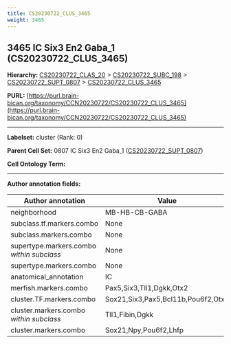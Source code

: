 ```yaml
---
title: CS20230722_CLUS_3465
weight: 3465
---
```

## 3465 IC Six3 En2 Gaba_1 (CS20230722_CLUS_3465)
<b>Hierarchy: </b>
[CS20230722_CLAS_20](../CS20230722_CLAS_20) >
[CS20230722_SUBC_198](../CS20230722_SUBC_198) >
[CS20230722_SUPT_0807](../CS20230722_SUPT_0807) >
[CS20230722_CLUS_3465](../CS20230722_CLUS_3465)

**PURL:** [https://purl.brain-bican.org/taxonomy/CCN20230722/CS20230722_CLUS_3465](https://purl.brain-bican.org/taxonomy/CCN20230722/CS20230722_CLUS_3465)

---


**Labelset:** cluster (Rank: 0)

**Parent Cell Set:** 0807 IC Six3 En2 Gaba_1 ([CS20230722_SUPT_0807](../CS20230722_SUPT_0807))



**Cell Ontology Term:** 

[MARKER GENES.]: #


---

[TRANSFERRED ANNOTATIONS.]: #


[AUTHOR ANNOTATION FIELDS.]: #


**Author annotation fields:**

| Author annotation | Value |
|-------------------|-------|
|neighborhood|MB-HB-CB-GABA|
|subclass.tf.markers.combo|None|
|subclass.markers.combo|None|
|supertype.markers.combo _within subclass_|None|
|supertype.markers.combo|None|
|anatomical_annotation|IC|
|merfish.markers.combo|Pax5,Six3,Tll1,Dgkk,Otx2|
|cluster.TF.markers.combo|Sox21,Six3,Pax5,Bcl11b,Pou6f2,Otx2|
|cluster.markers.combo _within subclass_|Tll1,Fibin,Dgkk|
|cluster.markers.combo|Sox21,Npy,Pou6f2,Lhfp|

